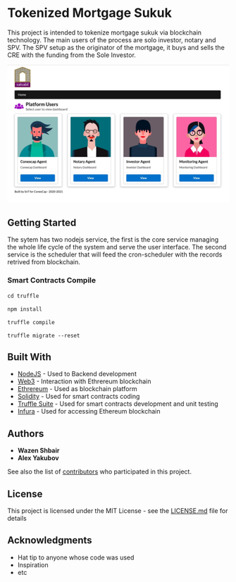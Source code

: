 
#  Tokenized Mortgage Sukuk

This project is intended to tokenize mortgage sukuk via blockchain technology. The main users of the process are solo investor, notary and SPV. The SPV setup as the originator of the mortgage, it buys and sells the CRE with the funding from the Sole Investor.

![Home page](https://github.com/wshbair/sukuk-system/blob/master/home.jpeg)

## Getting Started

The sytem has two nodejs service, the first is the core service managing the whole life cycle of the system and serve the user interface. The second service is the scheduler that will feed the cron-scheduler with the records retrived from blockchain.

### Smart Contracts Compile

```
cd truffle
```

```
npm install
```


```
truffle compile 
```


```
truffle migrate --reset
```

## Built With

* [NodeJS](http://www.dropwizard.io/1.0.2/docs/) - Used to Backend development
* [Web3](http://www.dropwizard.io/1.0.2/docs/) - Interaction with Ethrereum blockchain 
* [Ethrereum](https://maven.apache.org/) - Used as blockchain platform
* [Solidity](https://solidity.readthedocs.io/en/v0.4.24/introduction-to-smart-contracts.html) - Used for smart contracts coding
* [Truffle Suite](https://www.trufflesuite.com/) - Used for smart contracts development and unit testing 
* [Infura](https://infura.io/dashboard) - Used for accessing Ethereum blockchain 


## Authors

* **Wazen Shbair** 
* **Alex Yakubov**  


See also the list of [contributors](https://github.com/your/project/contributors) who participated in this project.

## License

This project is licensed under the MIT License - see the [LICENSE.md](LICENSE.md) file for details

## Acknowledgments

* Hat tip to anyone whose code was used
* Inspiration
* etc


